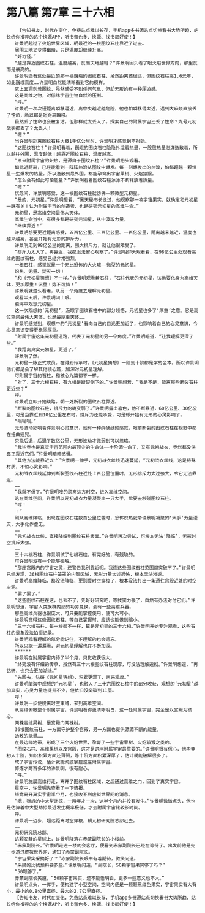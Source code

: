 # 第八篇 第7章 三十六相
        【告知书友，时代在变化，免费站点难以长存，手机app多书源站点切换看书大势所趋，站长给你推荐的这个换源APP，听书音色多、换源、找书都好使！】
       许景明越过了火焰世界区域，朝最近的一根图纹石柱靠近了过去。
       周围天地又变得幽暗，只是温度却继续升高。
       “好奇怪。”
       “越是靠近图纹石柱，温度越高，反而天地越暗？”许景明回头看了眼火焰世界方向，那里反而是最亮的。
       许景明遥看远处最近的那一根巍峨的图纹石柱，虽然距离还很远，但图纹石柱高1.6光年，如此巍峨高度……许景明自然能清晰看到它的模样。
       它上面凋刻着图纹，虽然感受不到任何气息，但却无形的有一种压迫感。
       这是高维之物，对低纬宇宙生物自然的压制。
       “呼。”
       许景明一次次短距离瞬移逼近，离中央越近越危险，他也怕瞬移得太近，遇到大麻烦直接丢了性命，所以都是短距离瞬移。
       虽然丢了性命也会被复活，但那样就太丢人了。探索自己的附属宇宙还丢了性命？九号元初战衣都丢了？太丢人！
       “嗯？”
       当许景明距离图纹石柱大概1千亿公里时，许景明才感觉到不对劲。
       “这图纹石柱？”许景明看着，巍峨的图纹石柱隐隐外溢着热量，一股股热量澎湃逸散着，所以越往外围，温度越低！越靠近图纹石柱，温度越高。
       “原来附属宇宙的炽热，是源自于图纹石柱？”许景明抬头观看。
       如此近距离，已经能看到一阵阵热浪从图纹中爆发。每一刻爆发出的热浪，怕都超越一颗恒星一生爆发的热量。所以逸散到最外围，都能孕育出宇宙果树、火焰猿猴。
       “怎么会有如此可怕能量？”许景明看着图纹石柱源源不断释放着热量。
       “嗯？”
       恍忽间，许景明感觉，这一根图纹石柱就彷佛一颗微型元初星。
       “是的，元初星。”许景明想着，“黑天秘书长说过，他观察那一枚宇宙果实，就确定和元初星一脉有关！认为附属宇宙的创造者，也是研究元初星的高维生命。”
       元初星，是高维空间最伟大天体。
       高维生命当中，有很多都是研究元初星，从中汲取力量。
       “继续靠近！”
       许景明想要更近距离感受，五百亿公里、三百亿公里、一百亿公里，距离越来越近，温度也越来越高，甚至开始有无形的排斥力。
       许景明走到98亿公里的距离，强大排斥力，就让他很难受了。
       “排斥力太大了，再靠近，我都没法安心观察了。”许景明仰头观看着，在98亿公里处观看高维的图纹石柱，感受已经非常强烈。
       一根石柱，感觉就是一个无比恐怖的大火球——微型的元初星。
       炽热、无量、焚灭一切！
       “和《元初星猜想》不一样。”许景明观看着石柱，“石柱代表的元初星，彷佛要化身为高维天体，更加厚重！沉重！势不可挡！”
       许景明就这么看着，从另一个角度去理解元初星。
       观看半天后，许景明闭上眼。
       脑海中观想元初星。
       这一次观想的‘元初星’，汲取了图纹石柱中的部分领悟，元初星也多了‘厚重’之意。它是高位空间最伟大天体，也是最厚重天体……
       许景明感觉到，观想中的‘元初星’看向自己的目光更加近了，也影响着自己的心灵意识，令心灵意识变得更稳固厚重。
       “附属宇宙这条元初星道路，代表了元初星的另一个角度。”许景明暗道，“让我理解更深了些。”
       “我距离真实元初星，更近了。”
       许景明了然。
       元初星一脉正式成员，在得到传承时，《元初星猜想》一阶到十阶都是学的全本。所以许景明他们都是会了解其他核心篇，加深对元初星理解。
       可附属宇宙的石柱，和核心九篇都不一样。
       “对了，三十六根石柱，有九根是断裂倒下的。”许景明想着，“我是不是，能离那些断裂石柱更近些？”
       呼。
       许景明立即开始绕路，朝一处断裂的图纹石柱靠近。
       “断裂的图纹石柱，排斥力的确变弱了。”许景明露出喜色，他不断靠近，60亿公里、30亿公里，可是当靠近到10亿公里左右时，排斥力还能承受，可是却开始有无形的心灵影响了。
       “嗡嗡嗡。”
       无形波动影响着许景明心灵意识，他有一种醉醺醺的感觉，眼前断裂的图纹石柱在视野中都在扭曲摇晃。
       只能后退，后退了数亿公里，无形波动才微弱到可以忽略。
       “我毕竟也是真实宇宙范围内最顶尖的生命体——十阶源生命了，又有元初战衣，竟然都没法真正靠近它们。”许景明暗暗感慨。
       “其他方法能靠近么？”许景明一伸手，元初战衣丝线迅速蔓延，“元初战衣丝线，这是特殊材质，不怕心灵影响。”
       元初战衣丝线延伸到断裂图纹石柱近处上百公里位置时，无形排斥力太过强大，令它无法靠近。
       ……
       “我就不信了。”许景明嗖的脱离这方时空，进入高维空间。
       站在高维空间，许景明以元初战衣力量凝聚出一只大手，欲要去触碰图纹石柱。
       “呼！
       ！”
       刚从高维降临，出现在图纹石柱数百公里位置时，恐怖炽热就令许景明凝聚的‘大手’力量湮灭，大手化作虚无。
       ……
       “元初战衣丝线，直接降临到图纹石柱表面。”许景明再次尝试，可根本无法‘降临’，无形时空排斥太强。
       ……
       三十六根石柱，许景明试了七根石柱，有完好的，有残缺的。
       可许景明没有一个能够碰触。
       “那座宫殿内的宇宙之灵，还警告我别靠近呢。我连这些图纹石柱范围都突破不了。”许景明已经发现，36根图纹石柱笼罩的内部区域，无形力量太过恐怖，根本无法渗透。
       许景明高维降临，都没法降临，更别提时空穿梭了，根本没法打出一条通往宫殿近处的时空虫洞。
       “罢了罢了。”
       “这些图纹石柱在这，也丢不了，先好好研究吧，等我实力强了，自然有办法对付它们。”许景明想道，宇宙人类族群内部的功劳兑换，会有一些高维兵器。
       那些高维兵器也很庞大，可只要能掌控使用，便可大可小。
       许景明觉得这些图纹石柱，等自己掌握时，应该也能做到缩小。
       “三十六根石柱，每一根都不一样，算是元初星的三十六相。”许景明开始专注观看，这些石柱的景象没法拍摄记录。
       许景明观看理解的部分能记住，不理解的也会遗忘。
       所以只能一遍遍看，对元初星理解也在不断加深。
       ******
       许景明在附属宇宙内待了半个月，只觉收获很大。
       “终究没有详细的传承，虽然有三十六根图纹石柱观摩，可没法理解透彻。”许景明想道，“再钻研，也只会更加湖涂。”
       “先回去，钻研《元初星猜想》，积累更深了，再来观摩。”
       许景明脑海中观想的‘元初星’，也融入了三十六图纹石柱中的部分收获，观想的‘元初星’越加真实，心灵力量也提升不少，但依旧没突破到11层。
       呼！
       许景明一步便脱离时空束缚，来到高维空间。
       从高维俯瞰整个附属宇宙，许景明看得更清晰明白，这一处附属宇宙，完全是以宫殿为核心。
       两株高维果树，是宫殿门两株树。
       36根图纹石柱，一方面守护整个宫殿，另一方面也提供源源不断的能量。
       逸散的能量……
       在最边缘地带，形成了三个火焰世界，孕育了一些宇宙果树、火焰猿猴之类的。
       “图纹石柱、高维果树以及宫殿，这才是这座附属宇宙最重要的。”许景明很有信心，他毕竟初入十阶，知识积累方面还薄弱，等十阶方面积累深厚了，估计就能破解很多了。
       成了宇宙传说，估计就能彻底掌控这座附属宇宙。
       修炼才两百多年的许景明，很有耐心。
       “呼。”
       许景明施展高维行走，离开了图纹石柱区域，之后通过高维之门，回到了真实宇宙。
       星空中，许景明先查看了一下情报。
       毕竟离开真实宇宙半个月，也接收不到虚拟世界网的消息。
       “嗯，狱族的中大型劫掠，一两年才一次，这半个月内并没有发生。”许景明微微点头，他也是估算着中大型劫掠最近发生概率极低，才去附属宇宙比较长时间。
       呼。
       许景明一迈步，超远距离时空穿梭，朝元初研究院总部赶去。
       ……
       元初研究院总部。
       这颗安静的星球上，许景明降落在赤蒙副院长的小楼前。
       “赤蒙副院长。”许景明走进一楼的会客厅，便看到赤蒙副院长已经在等待了。出发前他是先一步透过虚拟世界网，通知了赤蒙副院长。
       “宇宙果实采摘好了？”赤蒙副院长眼中有着期待，微笑问道。
       “采摘的比我预料要多些。”许景明问道，“副院长，50颗宇宙果实够了吗？”
       “50颗够了。”
       赤蒙副院长笑道，“50颗宇宙果实，还不能悟明白，更多一些意义也不大。”
       许景明点头，一挥手，便构建了小型空间，空间内便是一颗颗黑红色果实，宇宙果实有大有小，最小的0.8公里直径，最大的2.7公里直径。
       【告知书友，时代在变化，免费站点难以长存，手机app多书源站点切换看书大势所趋，站长给你推荐的这个换源APP，听书音色多、换源、找书都好使！】